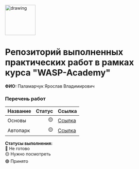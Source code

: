 <a href="https://wasp-academy.com"><img src="https://wasp-academy.com/Resources/wasp-logo.png" alt="drawing" width="100"/></a>

# Репозиторий выполненных практических работ в рамках курса "WASP-Academy"
**ФИО:** Паламарчук Ярослав Владимирович

### Перечень работ

| Название | Статус | Ссылка                 |
|----------|-------:|------------------------|
 | Основы   |     🟡 | [Ссылка](./Homework_1) |
 | Автопарк |     🟡 | [Ссылка](./Homework_2) |


**Статусы выполнения:**  
🔴 Не готово  
🟡 Нужно посмотреть  
🟢 Принято  
